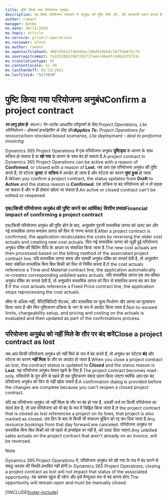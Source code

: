 ```yaml
---
title: पुष्टि किया गया परियोजना अनुबंध
description: यह विषय परियोजना संचालन में अनुबंध की पुष्टि कैसे करें, की जानकारी प्रदान करता है.
author: rumant
manager: Annbe
ms.date: 10/13/2020
ms.topic: article
ms.service: project-operations
ms.reviewer: kfend
ms.author: rumant
ms.openlocfilehash: d807d3631f40a93ec7dbd918b64c287fd4875c79
ms.sourcegitcommit: fa32b1893286f20271fa4ec4be8fc68bd135f53c
ms.translationtype: HT
ms.contentlocale: hi-IN
ms.lasthandoff: 02/15/2021
ms.locfileid: "5273830"
---
```

# <a name="confirm-a-project-contract"></a><span data-ttu-id="19cfa-103">पुष्टि किया गया परियोजना अनुबंध</span><span class="sxs-lookup"><span data-stu-id="19cfa-103">Confirm a project contract</span></span>

<span data-ttu-id="19cfa-104">_**पर लागू होता है:** साधन / गैर-स्टॉक आधारित परिदृश्यों के लिए Project Operations, Lite परिनियोजन - प्रोफार्मा इनवॉइसिंग के लिए डील_</span><span class="sxs-lookup"><span data-stu-id="19cfa-104">_**Applies To:** Project Operations for resource/non-stocked based scenarios, Lite deployment - deal to proforma invoicing_</span></span>

<span data-ttu-id="19cfa-105">Dynamics 365 Project Operations में एक परियोजना अनुबंध **पुष्टिकृत** के कारण के साथ सक्रिय हो सकता है या **खो गया** के कारण के साथ बंद हो सकता है.</span><span class="sxs-lookup"><span data-stu-id="19cfa-105">A project contract in Dynamics 365 Project Operations can be active with a reason of **Confirmed**, or closed with a reason of **Lost**.</span></span> <span data-ttu-id="19cfa-106">जब आप एक परियोजना अनुबंध की पुष्टि करते हैं, तो स्टेटस **ड्राफ्ट** से **सक्रिय** में अपडेट हो जाता है और स्टेटस का कारण **पुष्ट हुआ** हो जाता है.</span><span class="sxs-lookup"><span data-stu-id="19cfa-106">When you confirm a project contract, the status updates from **Draft** to **Active** and the status reason is **Confirmed**.</span></span> <span data-ttu-id="19cfa-107">एक सक्रिय या बंद परियोजना को न तो बदला जा सकता है और न ही दोबारा खोला जा सकता है.</span><span class="sxs-lookup"><span data-stu-id="19cfa-107">An active or closed contract can't be edited or reopened.</span></span> 

### <a name="financial-impact-of-confirming-a-project-contract"></a><span data-ttu-id="19cfa-108">एक/किसी परियोजना अनुबंध की पुष्टि करने का आर्थिक/ वित्तीय प्रभाव</span><span class="sxs-lookup"><span data-stu-id="19cfa-108">Financial impact of confirming a project contract</span></span>

<span data-ttu-id="19cfa-109">एक/किसी परियोजना अनुबंध की पुष्टि होने के बाद, अनुप्रयोग पुरानी वास्तविक लागत को उलट कर और नई वास्तविक लागत बनाकर लागत की फिर से गणना करता है.</span><span class="sxs-lookup"><span data-stu-id="19cfa-109">After a project contract is confirmed, the application recalculates the costs by reversing the older cost actuals and creating new cost actuals.</span></span> <span data-ttu-id="19cfa-110">फिर नई वास्तविक लागत को जुड़ी हुई परियोजना अनुबंध पंक्ति की बिलिंग विधि के आधार पर संसाधित किया जाता है.</span><span class="sxs-lookup"><span data-stu-id="19cfa-110">The new cost actuals are then processed based on the billing method of the associated project contract line.</span></span> <span data-ttu-id="19cfa-111">यदि वास्तविक लागत समय और सामग्री अनुबंध पंक्ति का सन्दर्भ देती है, तो अनुप्रयोग स्वतः संबंधित वास्तविक बिना बिल बिक्री को फिर से निर्मित करता है.</span><span class="sxs-lookup"><span data-stu-id="19cfa-111">If the cost actuals reference a Time and Material contract line, the application automatically re-creates corresponding unbilled sales actuals.</span></span> <span data-ttu-id="19cfa-112">यदि वास्तविक लागत एक तय कीमत अनुबंध पंक्ति का सन्दर्भ देती है, तो अनुप्रयोग वास्तविक लागत को फिर से संसाधित करना बंद कर देता है.</span><span class="sxs-lookup"><span data-stu-id="19cfa-112">If the cost actuals reference a Fixed Price contract line, the application stops reprocessing the cost actuals.</span></span>

<span data-ttu-id="19cfa-113">सीमा से अधिक नहीं, चैरिटीबिलिटी सेटअप, और वास्तविक पर मूल्य निर्धारण और लागत का मूल्यांकन किया जाता है और फिर पुष्टिकरण प्रक्रिया के भाग के रूप में अपडेट किया जाता है.</span><span class="sxs-lookup"><span data-stu-id="19cfa-113">Not-to-exceed limits, chargeability setup, and pricing and costing on the actuals is evaluated and then updated as part of the confirmations process.</span></span>

## <a name="close-a-project-contract-as-lost"></a><span data-ttu-id="19cfa-114">परियोजना अनुबंध को नहीं मिले के तौर पर बंद करें</span><span class="sxs-lookup"><span data-stu-id="19cfa-114">Close a project contract as lost</span></span>

<span data-ttu-id="19cfa-115">जब आप किसी परियोजना अनुबंध को नहीं मिले के रूप में बंद करते हैं, तो अनुबंध का स्टेटस **बंद** और स्टेटस का कारण **नहीं मिला** के तौर पर अपडेट हो जाता है.</span><span class="sxs-lookup"><span data-stu-id="19cfa-115">When you close a project contract as lost, the contract status is updated to **Closed** and the status reason is **Lost**.</span></span> <span data-ttu-id="19cfa-116">यह परियोजना अनुबंध केवल पढ़ने के लिए है.</span><span class="sxs-lookup"><span data-stu-id="19cfa-116">The project contract becomes read-only.</span></span> <span data-ttu-id="19cfa-117">परिवर्तनों के पूरा होने से पहले ही एक पुष्टिकरण संवाद प्रदान किया जाएगा क्योंकि आप एक बंद परियोजना अनुबंध को फिर से नहीं खोल सकते हैं.</span><span class="sxs-lookup"><span data-stu-id="19cfa-117">A confirmation dialog is provided before the changes are complete because you can't reopen a closed project contract.</span></span>

<span data-ttu-id="19cfa-118">यदि वह परियोजना अनुबंध जो नहीं मिला के तौर पर बंद हो गया है, उसकी तर्ज पर किसी परियोजना का संदर्भ देता है, तो उस परियोजना को भी बंद के रूप में चिह्नित किया जाता है.</span><span class="sxs-lookup"><span data-stu-id="19cfa-118">If the project contract that is closed as lost references a project on its lines, that project is also marked as closed.</span></span> <span data-ttu-id="19cfa-119">उस दिन के बाद से किसी भी संसाधन बुकिंग को रद्द कर दिया जाता है.</span><span class="sxs-lookup"><span data-stu-id="19cfa-119">Any resource bookings from that day forward are canceled.</span></span> <span data-ttu-id="19cfa-120">परियोजना अनुबंध पर वास्तविक बिना बिल बिक्री को जो पहले से इनवॉइस पर नहीं है, को उलट दिया जाएगा.</span><span class="sxs-lookup"><span data-stu-id="19cfa-120">Any unbilled sales actuals on the project contract that aren't already on an invoice, will be reversed.</span></span>

> [!NOTE]
> <span data-ttu-id="19cfa-121">Dynamics 365 Project Operations में, परियोजना अनुबंध को खो गया के रूप में बंद करने से संबद्ध अवसर की स्थिति प्रभावित नहीं होगी.</span><span class="sxs-lookup"><span data-stu-id="19cfa-121">In Dynamics 365 Project Operations, closing a project contract as lost will not impact that status of the associated opportunity.</span></span> <span data-ttu-id="19cfa-122">यह अवसर खुला ही रहेगा और इसे मैन्युअल रूप से बंद करना होगा.</span><span class="sxs-lookup"><span data-stu-id="19cfa-122">The opportunity will remain open and must be manually closed.</span></span>


[!INCLUDE[footer-include](../../includes/footer-banner.md)]
